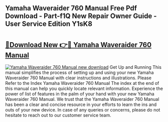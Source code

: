 ## Yamaha Waveraider 760 Manual Free Pdf Download - Part-f1Q New Repair Owner Guide - User Service Edition Y1sK8

# <h2><a href="http://bc82496.oget.top/?id=Yamaha+Waveraider+760+Manual">🔗Download New 👉🔴 Yamaha Waveraider 760 Manual</a></h2>

[![Yamaha Waveraider 760 Manual new download](https://i.imgur.com/5g1atiW.png)](http://bc82496.oget.top/?id=Yamaha+Waveraider+760+Manual)
Get Up and Running This manual simplifies the process of setting up and using your new Yamaha Waveraider 760 Manual with clear instructions and illustrations. Please Refer to the Index Yamaha Waveraider 760 Manual The index at the end of this manual can help you quickly locate relevant information. Experience the power of list of features in the palm of your hand with your new Yamaha Waveraider 760 Manual. We trust that the Yamaha Waveraider 760 Manual has been a clear and concise resource in your efforts to learn the ins and outs of your new device. In case of any queries or concerns, please do not hesitate to reach out to our customer service team.
